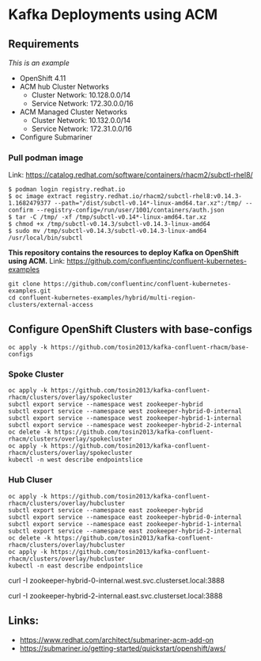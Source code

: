 #  Kafka Deployments using ACM

## Requirements 
*This is an example*
* OpenShift 4.11
* ACM hub Cluster Networks
  * Cluster Network: 10.128.0.0/14
  * Service Network: 172.30.0.0/16
* ACM Managed Cluster Networks
  * Cluster Network: 10.132.0.0/14
  * Service Network: 172.31.0.0/16
* Configure Submariner


### Pull podman image
Link: https://catalog.redhat.com/software/containers/rhacm2/subctl-rhel8/
```
$ podman login registry.redhat.io
$ oc image extract registry.redhat.io/rhacm2/subctl-rhel8:v0.14.3-1.1682479377 --path="/dist/subctl-v0.14*-linux-amd64.tar.xz":/tmp/ --confirm --registry-config=/run/user/1001/containers/auth.json
$ tar -C /tmp/ -xf /tmp/subctl-v0.14*-linux-amd64.tar.xz
$ chmod +x /tmp/subctl-v0.14.3/subctl-v0.14.3-linux-amd64
$ sudo mv /tmp/subctl-v0.14.3/subctl-v0.14.3-linux-amd64 /usr/local/bin/subctl
```

**This repository contains the resources to deploy Kafka on OpenShift using ACM.**
Link: https://github.com/confluentinc/confluent-kubernetes-examples
```
git clone https://github.com/confluentinc/confluent-kubernetes-examples.git
cd confluent-kubernetes-examples/hybrid/multi-region-clusters/external-access
```

## Configure OpenShift Clusters with base-configs
```
oc apply -k https://github.com/tosin2013/kafka-confluent-rhacm/base-configs
```


### Spoke Cluster
```
oc apply -k https://github.com/tosin2013/kafka-confluent-rhacm/clusters/overlay/spokecluster
subctl export service --namespace west zookeeper-hybrid
subctl export service --namespace west zookeeper-hybrid-0-internal
subctl export service --namespace west zookeeper-hybrid-1-internal
subctl export service --namespace west zookeeper-hybrid-2-internal 
oc delete -k https://github.com/tosin2013/kafka-confluent-rhacm/clusters/overlay/spokecluster
oc apply -k https://github.com/tosin2013/kafka-confluent-rhacm/clusters/overlay/spokecluster
kubectl -n west describe endpointslice 
```

### Hub Cluser 
```
oc apply -k https://github.com/tosin2013/kafka-confluent-rhacm/clusters/overlay/hubcluster
subctl export service --namespace east zookeeper-hybrid
subctl export service --namespace east zookeeper-hybrid-0-internal
subctl export service --namespace east zookeeper-hybrid-1-internal
subctl export service --namespace east zookeeper-hybrid-2-internal 
oc delete -k https://github.com/tosin2013/kafka-confluent-rhacm/clusters/overlay/hubcluster
oc apply -k https://github.com/tosin2013/kafka-confluent-rhacm/clusters/overlay/hubcluster
kubectl -n east describe endpointslice 
```


curl -I zookeeper-hybrid-0-internal.west.svc.clusterset.local:3888

curl -I zookeeper-hybrid-2-internal.east.svc.clusterset.local:3888

## Links: 
* https://www.redhat.com/architect/submariner-acm-add-on
* https://submariner.io/getting-started/quickstart/openshift/aws/